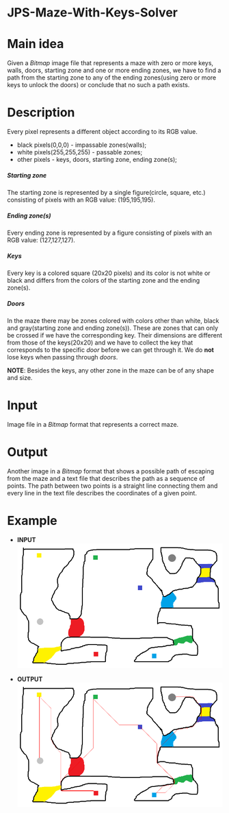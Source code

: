 ﻿# JPS-Maze-With-Keys-Solver

# Main idea
Given a *Bitmap* image file that represents a maze with zero or more keys, walls, doors, starting zone and one or more ending zones, we have to find a path from the starting zone to any of the ending zones(using zero or more keys to unlock the doors) or conclude that no such a path exists.

# Description
Every pixel represents a different object according to its RGB value.
* black pixels(0,0,0) - impassable zones(walls);
* white pixels(255,255,255) - passable zones;
* other pixels - keys, doors, starting zone, ending zone(s);

##### Starting zone
The starting zone is represented by a single figure(circle, square, etc.) consisting of pixels with an RGB value: (195,195,195).

##### Ending zone(s)
Every ending zone is represented by a figure consisting of pixels with an RGB value: (127,127,127).

##### Keys
Every key is a colored square (20x20 pixels) and its color is not white or black and differs from the colors of the starting zone and the ending zone(s).

##### Doors
In the maze there may be zones colored with colors other than white, black and gray(starting zone and ending zone(s)). These are zones that can only be crossed if we have the corresponding key. Тheir dimensions are different from those of the keys(20x20) and we have to collect the key that corresponds to the specific *door* before we can get through it. We do **not** lose keys when passing through *doors*.

**NOTE**: Besides the keys, any other zone in the maze can be of any shape and size.

# Input
Image file in a *Bitmap* format that represents a correct maze.

# Output
Another image in a *Bitmap* format that shows a possible path of escaping from the maze and a text file that describes the path as a sequence of points. The path between two points is a straight line connecting them and every line in the text file describes the coordinates of a given point.

# Example
* **INPUT**
![input](./images/example.bmp)

* **OUTPUT**
![output](./images/example_output.bmp)
